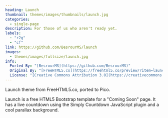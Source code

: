 ```yaml
---
heading: Launch
thumbnail: themes/images/thumbnails/launch.jpg
categories:
  - single-page
description: For those of us who aren't ready yet.
labels:
  - "r2g"
  - "cf"
link: https://github.com/BesrourMS/launch
images:
  - themes/images/fullsize/launch.jpg
info:
  Ported By: "[BesrourMS](https://github.com/BesrourMS)"
  Original By: "[FreeHTML5.co](https://freehtml5.co/preview/?item=launch-free-html5-bootstrap-template-for-coming-soon-page)"
  License: "[Creative Commons Attribution 3.0](https://creativecommons.org/licenses/by/3.0/)"
---
```


Launch theme from FreeHTML5.co, ported to Pico.

Launch is a free HTML5 Bootstrap template for a "Coming Soon" page. It has a live countdown using the Simply Countdown JavaScript plugin and a cool parallax background.

